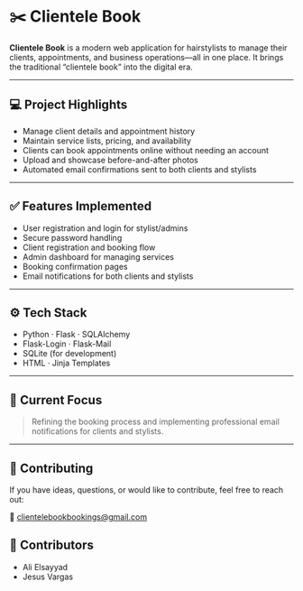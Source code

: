# ✂️ Clientele Book

**Clientele Book** is a modern web application for hairstylists to manage their clients, appointments, and business operations—all in one place. It brings the traditional “clientele book” into the digital era.

---

## 💻 Project Highlights

- Manage client details and appointment history
- Maintain service lists, pricing, and availability
- Clients can book appointments online without needing an account
- Upload and showcase before-and-after photos
- Automated email confirmations sent to both clients and stylists

---

## ✅ Features Implemented

- User registration and login for stylist/admins
- Secure password handling
- Client registration and booking flow
- Admin dashboard for managing services
- Booking confirmation pages
- Email notifications for both clients and stylists

---

## ⚙️ Tech Stack

- Python · Flask · SQLAlchemy
- Flask-Login · Flask-Mail
- SQLite (for development)
- HTML · Jinja Templates

---

## 🚀 Current Focus

> Refining the booking process and implementing professional email notifications for clients and stylists.

---

## 🤝 Contributing
If you have ideas, questions, or would like to contribute, feel free to reach out:

📧 [clientelebookbookings@gmail.com](mailto:clientelebookbookings@gmail.com)

## 👥 Contributors

- Ali Elsayyad
- Jesus Vargas
